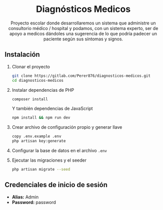 <h1 align="center">Diagnósticos Medicos</h1>
<p align="center">Proyecto escolar donde desarrollaremos un sistema que administre un consultorio médico / hospital y podamos, con un sistema experto, ser de apoyo a medicos dándoles una sugerencia de lo que podría padecer un paciente según sus síntomas y signos.</p>

## Instalación
1. Clonar el proyecto
    ```bash
    git clone https://gitlab.com/Perer876/diagnosticos-medicos.git
    cd diagnosticos-medicos
    ```
2. Instalar dependencias de PHP
    ```bash
    composer install
    ```
    Y también dependencias de JavaScript
    ```bash
    npm install && npm run dev
    ```

3. Crear archivo de configuración propio y generar llave
    ```bash
    copy .env.example .env
    php artisan key:generate
    ```

4. Configurar la base de datos en el archivo ``.env``

5. Ejecutar las migraciones y el seeder
    ```bash
    php artisan migrate --seed
    ```
## Credenciales de inicio de sesión

* **Alias:** Admin
* **Password:** password
